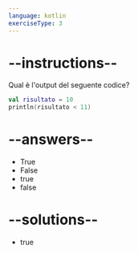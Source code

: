 ```yaml
---
language: kotlin
exerciseType: 3
---
```


# --instructions--

Qual è l'output del seguente codice?
```kotlin
val risultato = 10
println(risultato < 11)
```

# --answers--

- True
- False
- true
- false

# --solutions--

- true
